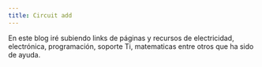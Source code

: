 ```yaml
---
title: Circuit add
---
```

En este blog iré subiendo links de páginas y recursos de electricidad, electrónica, programación, soporte Ti, matematicas entre otros que ha sido de ayuda.
